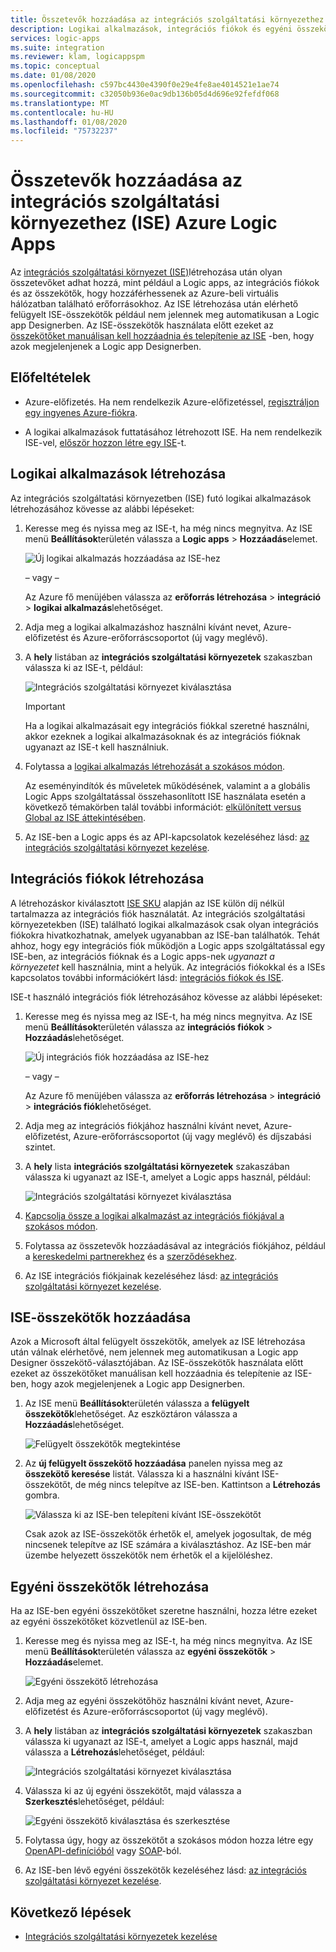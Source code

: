 ```yaml
---
title: Összetevők hozzáadása az integrációs szolgáltatási környezethez
description: Logikai alkalmazások, integrációs fiókok és egyéni összekötők hozzáadása az integrációs szolgáltatási környezethez (ISE) az Azure Virtual Networks (virtuális hálózatok) eléréséhez
services: logic-apps
ms.suite: integration
ms.reviewer: klam, logicappspm
ms.topic: conceptual
ms.date: 01/08/2020
ms.openlocfilehash: c597bc4430e4390f0e29e4fe8ae4014521e1ae74
ms.sourcegitcommit: c32050b936e0ac9db136b05d4d696e92fefdf068
ms.translationtype: MT
ms.contentlocale: hu-HU
ms.lasthandoff: 01/08/2020
ms.locfileid: "75732237"
---
```

# <a name="add-artifacts-to-your-integration-service-environment-ise-in-azure-logic-apps"></a>Összetevők hozzáadása az integrációs szolgáltatási környezethez (ISE) Azure Logic Apps

Az [integrációs szolgáltatási környezet (ISE)](../logic-apps/connect-virtual-network-vnet-isolated-environment-overview.md)létrehozása után olyan összetevőket adhat hozzá, mint például a Logic apps, az integrációs fiókok és az összekötők, hogy hozzáférhessenek az Azure-beli virtuális hálózatban található erőforrásokhoz. Az ISE létrehozása után elérhető felügyelt ISE-összekötők például nem jelennek meg automatikusan a Logic app Designerben. Az ISE-összekötők használata előtt ezeket az [összekötőket manuálisan kell hozzáadnia és telepítenie az ISE](#add-ise-connectors-environment) -ben, hogy azok megjelenjenek a Logic app Designerben.

## <a name="prerequisites"></a>Előfeltételek

* Azure-előfizetés. Ha nem rendelkezik Azure-előfizetéssel, [regisztráljon egy ingyenes Azure-fiókra](https://azure.microsoft.com/free/).

* A logikai alkalmazások futtatásához létrehozott ISE. Ha nem rendelkezik ISE-vel, [először hozzon létre egy ISE](../logic-apps/connect-virtual-network-vnet-isolated-environment.md)-t.

<a name="create-logic-apps-environment"></a>

## <a name="create-logic-apps"></a>Logikai alkalmazások létrehozása

Az integrációs szolgáltatási környezetben (ISE) futó logikai alkalmazások létrehozásához kövesse az alábbi lépéseket:

1. Keresse meg és nyissa meg az ISE-t, ha még nincs megnyitva. Az ISE menü **Beállítások**területén válassza a **Logic apps** > **Hozzáadás**elemet.

   ![Új logikai alkalmazás hozzáadása az ISE-hez](./media/add-artifacts-integration-service-environment-ise/add-logic-app-to-ise.png)

   – vagy –

   Az Azure fő menüjében válassza az **erőforrás létrehozása** > **integráció** > **logikai alkalmazás**lehetőséget.

1. Adja meg a logikai alkalmazáshoz használni kívánt nevet, Azure-előfizetést és Azure-erőforráscsoportot (új vagy meglévő).

1. A **hely** listában az **integrációs szolgáltatási környezetek** szakaszban válassza ki az ISE-t, például:

   ![Integrációs szolgáltatási környezet kiválasztása](./media/add-artifacts-integration-service-environment-ise/create-logic-app-with-integration-service-environment.png)

   > [!IMPORTANT]
   > Ha a logikai alkalmazásait egy integrációs fiókkal szeretné használni, akkor ezeknek a logikai alkalmazásoknak és az integrációs fióknak ugyanazt az ISE-t kell használniuk.

1. Folytassa a [logikai alkalmazás létrehozását a szokásos módon](../logic-apps/quickstart-create-first-logic-app-workflow.md).

   Az eseményindítók és műveletek működésének, valamint a a globális Logic Apps szolgáltatással összehasonlított ISE használata esetén a következő témakörben talál további információt: [elkülönített versus Global az ISE áttekintésében](../logic-apps/connect-virtual-network-vnet-isolated-environment-overview.md#difference).

1. Az ISE-ben a Logic apps és az API-kapcsolatok kezeléséhez lásd: [az integrációs szolgáltatási környezet kezelése](../logic-apps/ise-manage-integration-service-environment.md).

<a name="create-integration-account-environment"></a>

## <a name="create-integration-accounts"></a>Integrációs fiókok létrehozása

A létrehozáskor kiválasztott [ISE SKU](../logic-apps/connect-virtual-network-vnet-isolated-environment-overview.md#ise-level) alapján az ISE külön díj nélkül tartalmazza az integrációs fiók használatát. Az integrációs szolgáltatási környezetekben (ISE) található logikai alkalmazások csak olyan integrációs fiókokra hivatkozhatnak, amelyek ugyanabban az ISE-ban találhatók. Tehát ahhoz, hogy egy integrációs fiók működjön a Logic apps szolgáltatással egy ISE-ben, az integrációs fióknak és a Logic apps-nek *ugyanazt a környezetet* kell használnia, mint a helyük. Az integrációs fiókokkal és a ISEs kapcsolatos további információkért lásd: [integrációs fiókok és ISE](connect-virtual-network-vnet-isolated-environment-overview.md#create-integration-account-environment).

ISE-t használó integrációs fiók létrehozásához kövesse az alábbi lépéseket:

1. Keresse meg és nyissa meg az ISE-t, ha még nincs megnyitva. Az ISE menü **Beállítások**területén válassza az **integrációs fiókok** > **Hozzáadás**lehetőséget.

   ![Új integrációs fiók hozzáadása az ISE-hez](./media/add-artifacts-integration-service-environment-ise/add-integration-account-to-ise.png)

   – vagy –

   Az Azure fő menüjében válassza az **erőforrás létrehozása** > **integráció** > **integrációs fiók**lehetőséget.

1. Adja meg az integrációs fiókjához használni kívánt nevet, Azure-előfizetést, Azure-erőforráscsoportot (új vagy meglévő) és díjszabási szintet.

1. A **hely** lista **integrációs szolgáltatási környezetek** szakaszában válassza ki ugyanazt az ISE-t, amelyet a Logic apps használ, például:

   ![Integrációs szolgáltatási környezet kiválasztása](./media/add-artifacts-integration-service-environment-ise/create-integration-account-with-integration-service-environment.png)

1. [Kapcsolja össze a logikai alkalmazást az integrációs fiókjával a szokásos módon](../logic-apps/logic-apps-enterprise-integration-create-integration-account.md#link-account).

1. Folytassa az összetevők hozzáadásával az integrációs fiókjához, például a [kereskedelmi partnerekhez](../logic-apps/logic-apps-enterprise-integration-partners.md) és a [szerződésekhez](../logic-apps/logic-apps-enterprise-integration-agreements.md).

1. Az ISE integrációs fiókjainak kezeléséhez lásd: [az integrációs szolgáltatási környezet kezelése](../logic-apps/ise-manage-integration-service-environment.md).

<a name="add-ise-connectors-environment"></a>

## <a name="add-ise-connectors"></a>ISE-összekötők hozzáadása

Azok a Microsoft által felügyelt összekötők, amelyek az ISE létrehozása után válnak elérhetővé, nem jelennek meg automatikusan a Logic app Designer összekötő-választójában. Az ISE-összekötők használata előtt ezeket az összekötőket manuálisan kell hozzáadnia és telepítenie az ISE-ben, hogy azok megjelenjenek a Logic app Designerben.

1. Az ISE menü **Beállítások**területén válassza a **felügyelt összekötők**lehetőséget. Az eszköztáron válassza a **Hozzáadás**lehetőséget.

   ![Felügyelt összekötők megtekintése](./media/add-artifacts-integration-service-environment-ise/ise-view-managed-connectors.png)

1. Az **új felügyelt összekötő hozzáadása** panelen nyissa meg az **összekötő keresése** listát. Válassza ki a használni kívánt ISE-összekötőt, de még nincs telepítve az ISE-ben. Kattintson a **Létrehozás** gombra.

   ![Válassza ki az ISE-ben telepíteni kívánt ISE-összekötőt](./media/add-artifacts-integration-service-environment-ise/add-managed-connector.png)

   Csak azok az ISE-összekötők érhetők el, amelyek jogosultak, de még nincsenek telepítve az ISE számára a kiválasztáshoz. Az ISE-ben már üzembe helyezett összekötők nem érhetők el a kijelöléshez.

<a name="create-custom-connectors-environment"></a>

## <a name="create-custom-connectors"></a>Egyéni összekötők létrehozása

Ha az ISE-ben egyéni összekötőket szeretne használni, hozza létre ezeket az egyéni összekötőket közvetlenül az ISE-ben.

1. Keresse meg és nyissa meg az ISE-t, ha még nincs megnyitva. Az ISE menü **Beállítások**területén válassza az **egyéni összekötők** > **Hozzáadás**elemet.

   ![Egyéni összekötő létrehozása](./media/add-artifacts-integration-service-environment-ise/add-custom-connector-to-ise.png)

1. Adja meg az egyéni összekötőhöz használni kívánt nevet, Azure-előfizetést és Azure-erőforráscsoportot (új vagy meglévő).

1. A **hely** listában az **integrációs szolgáltatási környezetek** szakaszban válassza ki ugyanazt az ISE-t, amelyet a Logic apps használ, majd válassza a **Létrehozás**lehetőséget, például:

   ![Integrációs szolgáltatási környezet kiválasztása](./media/add-artifacts-integration-service-environment-ise/create-custom-connector-with-integration-service-environment.png)

1. Válassza ki az új egyéni összekötőt, majd válassza a **Szerkesztés**lehetőséget, például:

   ![Egyéni összekötő kiválasztása és szerkesztése](./media/add-artifacts-integration-service-environment-ise/edit-custom-connectors.png)

1. Folytassa úgy, hogy az összekötőt a szokásos módon hozza létre egy [OpenAPI-definícióból](https://docs.microsoft.com/connectors/custom-connectors/define-openapi-definition#import-the-openapi-definition) vagy [SOAP](https://docs.microsoft.com/connectors/custom-connectors/create-register-logic-apps-soap-connector#2-define-your-connector)-ból.

1. Az ISE-ben lévő egyéni összekötők kezeléséhez lásd: [az integrációs szolgáltatási környezet kezelése](../logic-apps/ise-manage-integration-service-environment.md).

## <a name="next-steps"></a>Következő lépések

* [Integrációs szolgáltatási környezetek kezelése](../logic-apps/ise-manage-integration-service-environment.md)
